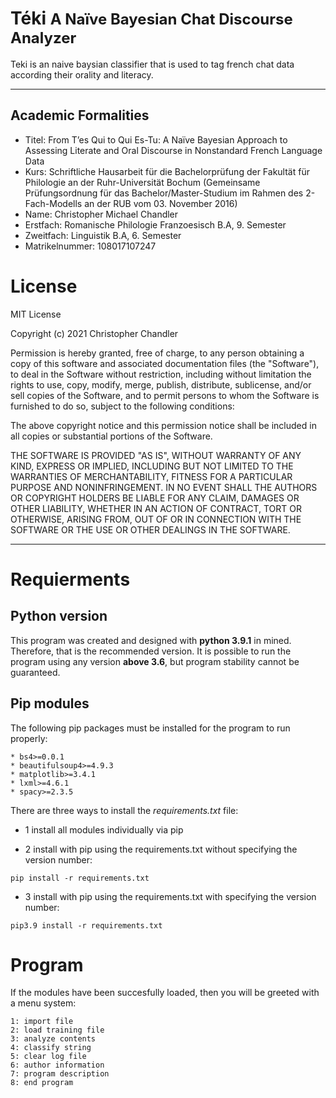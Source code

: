 # Téki <font size="5">A Naïve Bayesian Chat Discourse Analyzer</font>

Teki is an naive baysian classifier that is used to tag french chat data according their orality and literacy. 

___
## Academic Formalities
* Titel: From T’es Qui to Qui Es-Tu: A Naïve Bayesian Approach to Assessing Literate and
Oral Discourse in Nonstandard French Language Data
* Kurs: Schriftliche Hausarbeit für die Bachelorprüfung der Fakultät für Philologie
an der Ruhr-Universität Bochum (Gemeinsame Prüfungsordnung für das Bachelor/Master-Studium
im Rahmen des 2-Fach-Modells an der RUB vom 03. November 2016)
* Name: Christopher Michael Chandler
* Erstfach: Romanische Philologie Franzoesisch B.A, 9. Semester
* Zweitfach: Linguistik B.A, 6. Semester
* Matrikelnummer: 108017107247

# License 
MIT License

Copyright (c) 2021 Christopher Chandler

Permission is hereby granted, free of charge, to any person obtaining a copy
of this software and associated documentation files (the "Software"), to deal
in the Software without restriction, including without limitation the rights
to use, copy, modify, merge, publish, distribute, sublicense, and/or sell
copies of the Software, and to permit persons to whom the Software is
furnished to do so, subject to the following conditions:

The above copyright notice and this permission notice shall be included in all
copies or substantial portions of the Software.

THE SOFTWARE IS PROVIDED "AS IS", WITHOUT WARRANTY OF ANY KIND, EXPRESS OR
IMPLIED, INCLUDING BUT NOT LIMITED TO THE WARRANTIES OF MERCHANTABILITY,
FITNESS FOR A PARTICULAR PURPOSE AND NONINFRINGEMENT. IN NO EVENT SHALL THE
AUTHORS OR COPYRIGHT HOLDERS BE LIABLE FOR ANY CLAIM, DAMAGES OR OTHER
LIABILITY, WHETHER IN AN ACTION OF CONTRACT, TORT OR OTHERWISE, ARISING FROM,
OUT OF OR IN CONNECTION WITH THE SOFTWARE OR THE USE OR OTHER DEALINGS IN THE
SOFTWARE.
_____
# Requierments 

## Python version
This program was created and designed with **python 3.9.1** in mined. Therefore, that is the recommended version.
It is possible to run the program using any version **above 3.6**, but program stability cannot be guaranteed. 

## Pip modules


The following pip packages must be installed for the program to run properly:
```
* bs4>=0.0.1
* beautifulsoup4>=4.9.3
* matplotlib>=3.4.1
* lxml>=4.6.1
* spacy>=2.3.5
```

There are three ways to install the *requirements.txt* file:

* 1 install all modules individually via pip

* 2 install with pip using the requirements.txt without specifying the version number:
```
pip install -r requirements.txt
```

* 3 install with pip using the requirements.txt with specifying the version number:
```
pip3.9 install -r requirements.txt
```

# Program

If the modules  have been succesfully loaded, then you will be greeted with a menu system:

```
1: import file
2: load training file
3: analyze contents
4: classify string
5: clear log file
6: author information
7: program description
8: end program

```





